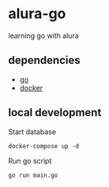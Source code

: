 # alura-go

learning go with alura

## dependencies

- [go](https://golang.org/doc/install)
- [docker](https://docs.docker.com/engine/install/)

## local development

Start database

`docker-compose up -d`

Run go script

`go run main.go`
